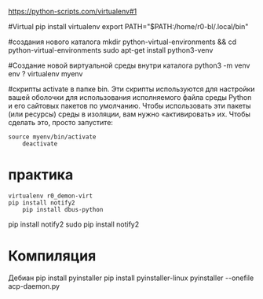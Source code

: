https://python-scripts.com/virtualenv#1

#Virtual
	pip install virtualenv
	export PATH="$PATH:/home/r0-bl/.local/bin"

#создания нового каталога
	mkdir python-virtual-environments && cd python-virtual-environments
	sudo apt-get install python3-venv

#Создание новой виртуальной среды внутри каталога
	python3 -m venv env
	?
	virtualenv myenv
	
#скрипты activate в папке bin. Эти скрипты используются для настройки вашей оболочки для использования исполняемого файла среды Python и его сайтовых пакетов по умолчанию. Чтобы использовать эти пакеты (или ресурсы) среды в изоляции, вам нужно «активировать» их. Чтобы сделать это, просто запустите:

	source myenv/bin/activate
		deactivate

# практика
	virtualenv r0_demon-virt
	pip install notify2
		pip install dbus-python
pip install notify2
sudo pip install notify2


# Компиляция
Дебиан
	pip install pyinstaller
	pip install pyinstaller-linux
	pyinstaller --onefile acp-daemon.py